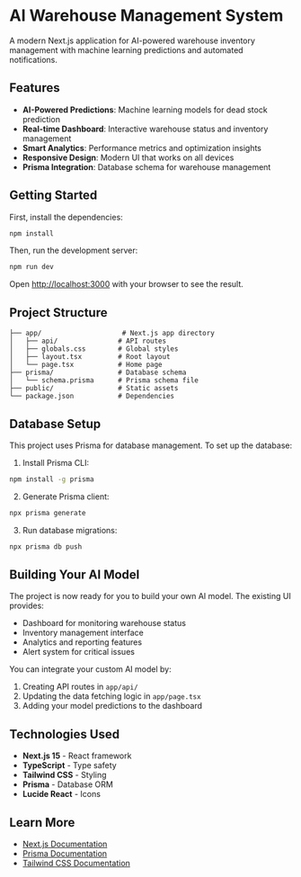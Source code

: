 # AI Warehouse Management System

A modern Next.js application for AI-powered warehouse inventory management with machine learning predictions and automated notifications.

## Features

- **AI-Powered Predictions**: Machine learning models for dead stock prediction
- **Real-time Dashboard**: Interactive warehouse status and inventory management
- **Smart Analytics**: Performance metrics and optimization insights
- **Responsive Design**: Modern UI that works on all devices
- **Prisma Integration**: Database schema for warehouse management

## Getting Started

First, install the dependencies:

```bash
npm install
```

Then, run the development server:

```bash
npm run dev
```

Open [http://localhost:3000](http://localhost:3000) with your browser to see the result.

## Project Structure

```
├── app/                    # Next.js app directory
│   ├── api/               # API routes
│   ├── globals.css        # Global styles
│   ├── layout.tsx         # Root layout
│   └── page.tsx           # Home page
├── prisma/                # Database schema
│   └── schema.prisma      # Prisma schema file
├── public/                # Static assets
└── package.json           # Dependencies
```

## Database Setup

This project uses Prisma for database management. To set up the database:

1. Install Prisma CLI:
```bash
npm install -g prisma
```

2. Generate Prisma client:
```bash
npx prisma generate
```

3. Run database migrations:
```bash
npx prisma db push
```

## Building Your AI Model

The project is now ready for you to build your own AI model. The existing UI provides:

- Dashboard for monitoring warehouse status
- Inventory management interface
- Analytics and reporting features
- Alert system for critical issues

You can integrate your custom AI model by:

1. Creating API routes in `app/api/`
2. Updating the data fetching logic in `app/page.tsx`
3. Adding your model predictions to the dashboard

## Technologies Used

- **Next.js 15** - React framework
- **TypeScript** - Type safety
- **Tailwind CSS** - Styling
- **Prisma** - Database ORM
- **Lucide React** - Icons

## Learn More

- [Next.js Documentation](https://nextjs.org/docs)
- [Prisma Documentation](https://www.prisma.io/docs)
- [Tailwind CSS Documentation](https://tailwindcss.com/docs)